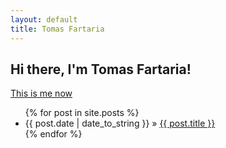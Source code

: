 ```yaml
---
layout: default
title: Tomas Fartaria
---    		
```

## Hi there, I'm Tomas Fartaria!

[This is me now]("/now")

<ul class="posts">
    {% for post in site.posts %}
        <li><span>{{ post.date | date_to_string }}</span> » <a href="{{ post.url }}" title="{{ post.title }}">{{ post.title }}</a></li>
    {% endfor %}
</ul>

